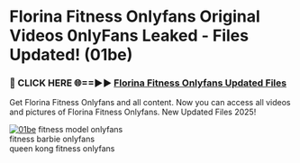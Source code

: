 # Florina Fitness Onlyfans Original Videos 0nlyFans Leaked - Files Updated! (01be)

<h3>🔴 CLICK HERE 🌐==►► <a href="https://tinyurl.com/x26r9saj" rel="nofollow">Florina Fitness Onlyfans Updated Files</a></h3>

Get Florina Fitness Onlyfans and all content. Now you can access all videos and pictures of Florina Fitness Onlyfans. New Updated Files 2025!

[![01be](https://i.imgur.com/LkgZPqh.gif)](https://tinyurl.com/x26r9saj)
fitness model onlyfans<br>
fitness barbie onlyfans<br>
queen kong fitness onlyfans